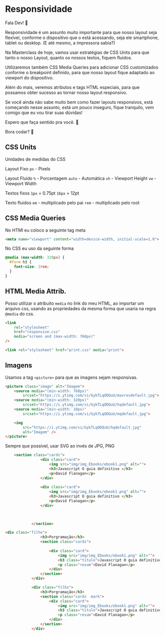 # Responsividade 

Fala Dev! 💜

Responsividade é um assunto muito importante para que nosso layout seja flexível, conforme o dispositivo que o está acessando, seja ele smartphone, tablet ou desktop. (E até mesmo, a impressora sabia?)

Na Masterclass de hoje, vamos usar estratégias de CSS Units para que tanto o nosso Layout, quanto os nossos textos, fiquem fluidos. 

Utilizaremos também CSS Media Queries para adicionar CSS customizados conforme o breakpoint definido, para que nosso layout fique adaptado ao viewport do dispositivo. 

Além do mais, veremos atributos e tags HTML especiais, para que possamos obter sucesso ao tornar nosso layout responsivo.

Se você ainda não sabe muito bem como fazer layouts responsivos, está começando nesse assunto, está um pouco inseguro, fique tranquilo, vem comigo que eu vou tirar suas dúvidas!

Espero que faça sentido pra você. 🥰

Bora codar? 🚀 

## CSS Units

Unidades de medidas do CSS

Layout Fixo
`px` - Pixels

Layout Fluido
`%` - Porcentagem
`auto` - Automática
`vh` - Viewport Height
`vw` - Viewport Width

Textos fixos
`1px` = 0.75pt
`16px` = 12pt

Texto fluidos
`em` - multiplicado pelo pai 
`rem` - multiplicado pelo root

## CSS Media Queries 

No HTMl eu coloco a seguinte tag meta

```html
<meta name="viewport" content="width=device-width, initial-scale=1.0">
```

No CSS eu uso da seguinte forma

```css
@media (max-width: 320px) {
  #form h3 {
    font-size: 2rem;
  }
}
```

## HTML Media Attrib.

Posso utilizar o atribuito `media` no link do meu HTML, ao importar um arquivo css, usando as propriedades da mesma forma que usaria na regra `@media` do css.

```html
<link 
    rel="stylesheet"
    href="responsive.css" 
    media="screen and (max-width: 768px)"
/>

<link rel="stylesheet" href="print.css" media="print">
```

## Imagens

Usamos a tag `<picture>` para que as imagens sejam responsivas.

```html
<picture class="image" alt="Imagem">
    <source media="(min-width: 768px)" 
        srcset="https://i.ytimg.com/vi/GykTLqODQuU/maxresdefault.jpg">
    <source media="(min-width: 320px)" 
        srcset="https://i.ytimg.com/vi/GykTLqODQuU/hqdefault.jpg">
    <source media="(min-width: 10px)" 
        srcset="https://i.ytimg.com/vi/GykTLqODQuU/mqdefault.jpg">

    <img 
        src="https://i.ytimg.com/vi/GykTLqODQuU/hqdefault.jpg" 
        alt="Imagem" />
</picture>
```

Sempre que possível, usar SVG ao invés de JPG, PNG

```html
    <section class="cards">
                <div class="card">
                    <img src="img/img_Ebooks/ebook1.png" alt=""> 
                    <h3>Javascript O guia definitivo </h3>
                    <p>David Flanagan</p>
                </div>
                
                <div class="card">
                    <img src="img/img_Ebooks/ebook1.png" alt=""> 
                    <h3>Javascript O guia definitivo </h3>
                    <p>David Flanagan</p>
                </div>
            
    

            </section>
```
```html
<div class="filho">
                <h3>Porgramação</h3>
                <section class="cards">
                   
                    <div class="card">
                        <img src="img/img_Ebooks/ebook1.png" alt=""> 
                        <h3 class="titulo">Javascript O guia definitivo </h3>
                        <p class="resum">David Flanagan</p>
                    </div>
                </section>
            </div>

            <div class="filho">
                <h3>Porgramação</h3>
                <section class="cards  mark">
                    <div class="card">
                        <img src="img/img_Ebooks/ebook1.png" alt=""> 
                        <h3 class="titulo">Javascript O guia definitivo </h3>
                        <p class="resum">David Flanagan</p>
                    </div>
                </section>
            </div>
```